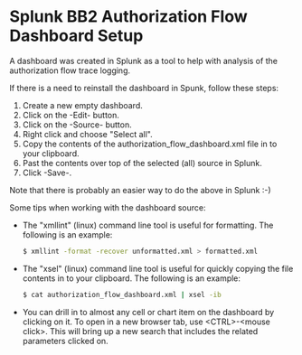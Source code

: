 # Splunk BB2 Authorization Flow Dashboard Setup

A dashboard was created in Splunk as a tool to help with analysis of the authorization flow trace logging.

If there is a need to reinstall the dashboard in Spunk, follow these steps:

1. Create a new empty dashboard.
2. Click on the -Edit- button.
3. Click on the -Source- button.
4. Right click and choose "Select all".
5. Copy the contents of the authorization_flow_dashboard.xml file in to your clipboard.
6. Past the contents over top of the selected (all) source in Splunk.
7. Click -Save-.

Note that there is probably an easier way to do the above in Splunk :-)

Some tips when working with the dashboard source:

* The "xmllint" (linux) command line tool is useful for formatting. The following is an example:

  ```bash
  $ xmllint -format -recover unformatted.xml > formatted.xml
  ```

* The "xsel" (linux) command line tool is useful for quickly copying the file contents in to your clipboard. The following is an example:

  ```bash
  $ cat authorization_flow_dashboard.xml | xsel -ib
  ```

* You can drill in to almost any cell or chart item on the dashboard by clicking on it. To open in a new browser tab, use \<CTRL\>-\<mouse click\>. This will bring up a new search that includes the related parameters clicked on.

